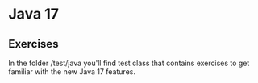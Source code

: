 # Java 17

## Exercises

In the folder /test/java you'll find test class that contains exercises to get familiar with the new Java 17 features.
